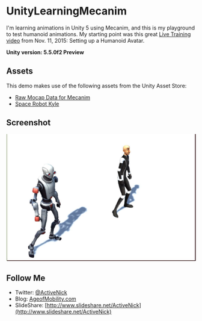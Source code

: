 # UnityLearningMecanim
I'm learning animations in Unity 5 using Mecanim, and this is my playground to test humanoid animations. My starting point was this great [Live Training video](https://www.youtube.com/watch?v=wf6vtCgLk6w) from Nov. 11, 2015: Setting up a Humanoid Avatar.

**Unity version: 5.5.0f2 Preview**

## Assets
This demo makes use of the following assets from the Unity Asset Store:
* [Raw Mocap Data for Mecanim](https://www.assetstore.unity3d.com/en/#!/content/5330)
* [Space Robot Kyle](https://www.assetstore.unity3d.com/en/#!/content/4696)

## Screenshot
![Screenshot](Screenshots/WalkingDuo01.JPG)

## Follow Me
* Twitter: [@ActiveNick](http://twitter.com/ActiveNick)
* Blog: [AgeofMobility.com](http://AgeofMobility.com)
* SlideShare: [http://www.slideshare.net/ActiveNick](http://www.slideshare.net/ActiveNick)
